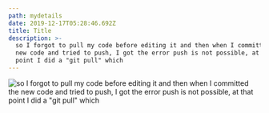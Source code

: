 ```yaml
---
path: mydetails
date: 2019-12-17T05:28:46.692Z
title: Title
description: >-
  so I forgot to pull my code before editing it and then when I committed the
  new code and tried to push, I got the error push is not possible, at that
  point I did a "git pull" which
---
```

![ so I forgot to pull my code before editing it and then when I committed the new code and tried to push, I got the error push is not possible, at that point I did a "git pull" which](/assets/card-1-1-1.jpg "image")
